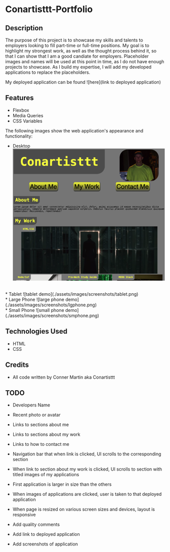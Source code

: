 # Conartisttt-Portfolio

## Description
The purpose of this project is to showcase my skills and talents to employers looking to fill part-time or full-time positions. My goal is to highlight my strongest work, as well as the thought process behind it, so that I can show that I am a good candiate for employers. Placeholder images and names will be used at this point in time, as I do not have enough projects to showcase. As I build my expertise, I will add my developed applications to replace the placeholders.

My deployed application can be found ![here](link to deployed application)

## Features
* Flexbox
* Media Queries
* CSS Variables

The following images show the web application's appearance and functionality:
<br />
* Desktop
![desktop demo](./assets/images/screenshots/desktop.png)
<br />
* Tablet
![tablet demo](./assets/images/screenshots/tablet.png)
<br />
* Large Phone
![large phone demo](./assets/images/screenshots/lgphone.png)
<br />
* Small Phone
![small phone demo](./assets/images/screenshots/smphone.png)


## Technologies Used
* HTML
* CSS

## Credits
* All code written by Conner Martin aka Conartisttt

## TODO
<!-- DONE -->
* Developers Name
<!-- DONE -->
* Recent photo or avatar
<!-- DONE -->
* Links to sections about me
<!-- DONE -->
* Links to sections about my work
<!-- DONE -->
* Links to how to contact me
<!-- DONE -->
* Navigation bar that when link is clicked, UI scrolls to the corresponding section
<!-- DONE -->
* When link to section about my work is clicked, UI scrolls to section with titled images of my applications
<!-- DONE -->
* First application is larger in size than the others
<!-- DONE -->
* When images of applications are clicked, user is taken to that deployed application
<!-- DONE -->
* When page is resized on various screen sizes and devices, layout is responsive
<!-- DONE -->
* Add quality comments

* Add link to deployed application
<!-- DONE -->
* Add screenshots of application